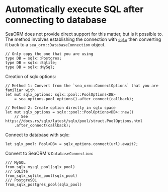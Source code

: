 # Automatically execute SQL after connecting to database

SeaORM does not provide direct support for this matter, but is it possible to. The method involves establishing the connection with [`sqlx`](https://crates.io/crates/sqlx) then converting it back to a `sea_orm::DatabaseConnection` object.

```rust, no_run
// Only copy the one that you are using
type DB = sqlx::Postgres;
type DB = sqlx::Sqlite;
type DB = sqlx::MySql;
```

Creation of sqlx options:

```rust, no_run
// Method 1: Convert from the `sea_orm::ConnectOptions` that you are familiar with
let mut sqlx_options: sqlx::pool::PoolOptions<DB>
    = sea_options.pool_options().after_connect(callback);

// Method 2: Create option directly in sqlx space
let mut sqlx_options = sqlx::pool::PoolOptions<DB>::new()
    // See https://docs.rs/sqlx/latest/sqlx/pool/struct.PoolOptions.html
    .after_connect(callback);
```

Connect to database with sqlx:
```rust, no_run
let sqlx_pool: Pool<DB> = sqlx_options.connect(url).await?;
```

Convert to SeaORM's `DatabaseConnection`:
```rust, no_run
/// MySQL
from_sqlx_mysql_pool(sqlx_pool)
/// SQLite
from_sqlx_sqlite_pool(sqlx_pool)
/// PostgreSQL
from_sqlx_postgres_pool(sqlx_pool)
```